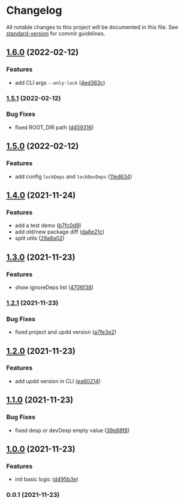 # Changelog

All notable changes to this project will be documented in this file. See [standard-version](https://github.com/conventional-changelog/standard-version) for commit guidelines.

## [1.6.0](https://github.com/SolidZORO/updd/compare/v1.5.1...v1.6.0) (2022-02-12)


### Features

* add CLI args `--only-lock` ([4ed363c](https://github.com/SolidZORO/updd/commit/4ed363c77eb5a8c79417080a963f6f0531064470))

### [1.5.1](https://github.com/SolidZORO/updd/compare/v1.5.0...v1.5.1) (2022-02-12)


### Bug Fixes

* fixed ROOT_DIR path ([d459316](https://github.com/SolidZORO/updd/commit/d4593164dc30a8754e3cdbfe3e964f06acd05e9e))

## [1.5.0](https://github.com/SolidZORO/updd/compare/v1.4.0...v1.5.0) (2022-02-12)


### Features

* add config `lockDeps` and `lockDevDeps` ([11ed634](https://github.com/SolidZORO/updd/commit/11ed63490c82e6c3122556577098bdeb7eb0eb21))

## [1.4.0](https://github.com/SolidZORO/updd/compare/v1.3.0...v1.4.0) (2021-11-24)


### Features

* add a test demo ([b7fc0d9](https://github.com/SolidZORO/updd/commit/b7fc0d9049934a3680867b6702f191b719e936de))
* add old/new package diff ([da8e21c](https://github.com/SolidZORO/updd/commit/da8e21cfabaedace220e7bee98873ee350c30f99))
* split utils ([29a8a02](https://github.com/SolidZORO/updd/commit/29a8a020cfb8547e36e659c7f95a5da31f863dad))

## [1.3.0](https://github.com/SolidZORO/updd/compare/v1.2.1...v1.3.0) (2021-11-23)


### Features

* show ignoreDeps list ([4706f38](https://github.com/SolidZORO/updd/commit/4706f38f36804e5e7590ab47e009dd7e02add957))

### [1.2.1](https://github.com/SolidZORO/updd/compare/v1.2.0...v1.2.1) (2021-11-23)


### Bug Fixes

* fixed project and updd version ([a7fe3e2](https://github.com/SolidZORO/updd/commit/a7fe3e27008eeccd8f930c6e178400f9fc61b67a))

## [1.2.0](https://github.com/SolidZORO/updd/compare/v1.1.0...v1.2.0) (2021-11-23)


### Features

* add updd version in CLI ([ea60214](https://github.com/SolidZORO/updd/commit/ea6021469af03c7c78a9f8d27287313a61294b22))

## [1.1.0](https://github.com/SolidZORO/updd/compare/v1.0.0...v1.1.0) (2021-11-23)


### Bug Fixes

* fixed desp or devDesp empty value ([39e88f8](https://github.com/SolidZORO/updd/commit/39e88f8a1fb3886e386a7e750a412eb7bea56a45))

## [1.0.0](https://github.com/SolidZORO/updd/compare/v0.0.1...v1.0.0) (2021-11-23)


### Features

* init basic logic ([d495b3e](https://github.com/SolidZORO/updd/commit/d495b3ec2ff08bc531bcb4e101d9f520515edc59))

### 0.0.1 (2021-11-23)
